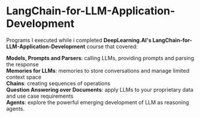 # LangChain-for-LLM-Application-Development

Programs I executed while i completed **DeepLearning.AI's LangChain-for-LLM-Application-Development** course that covered:

 **Models, Prompts and Parsers**: calling LLMs, providing prompts and parsing the response \
 **Memories for LLMs**: memories to store conversations and manage limited context space \
 **Chains**: creating sequences of operations \
 **Question Answering over Documents**: apply LLMs to your proprietary data and use case requirements \
 **Agents**: explore the powerful emerging development of LLM as reasoning agents.
